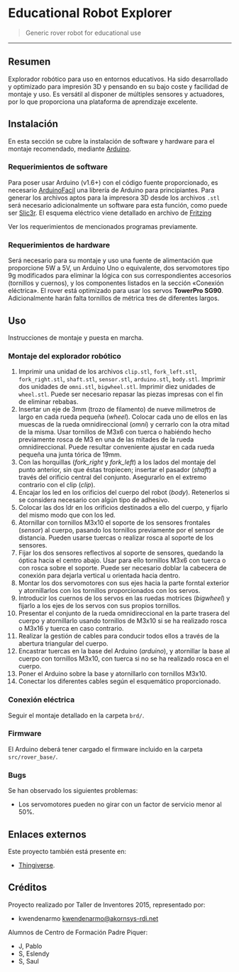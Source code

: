 # Educational Robot Explorer #

> Generic rover robot for educational use

* * *

## Resumen ##

Explorador robótico para uso en entornos educativos. Ha sido desarrollado y
optimizado para impresión 3D y pensando en su bajo coste y facilidad de montaje
y uso. Es versátil al disponer de múltiples sensores y actuadores, por lo que
proporciona una plataforma de aprendizaje excelente.

## Instalación ##

En esta sección se cubre la instalación de software y hardware para el montaje
recomendado, mediante [Arduino](http://www.arduino.cc/).

### Requerimientos de software ###

Para poser usar Arduino (v1.6+) con el código fuente proporcionado, es necesario
[ArduinoFacil](https://github.com/tallerinventores/ArduinoFacil) una librería de
Arduino para principiantes. Para generar los archivos aptos para la impresora 3D
desde los archivos `.stl` será necesario adicionalmente un software para esta
función, como puede ser [Slic3r](http://slic3r.org/). El esquema eléctrico viene
detallado en archivo de [Fritzing](http://fritzing.org/home/)

Ver los requerimientos de mencionados programas previamente.

### Requerimientos de hardware ###

Será necesario para su montaje y uso una fuente de alimentación que proporcione
5W a 5V, un Arduino Uno o equivalente, dos servomotores tipo 9g modificados para
eliminar la lógica con sus correspondientes accesorios (tornillos y cuernos), y
los componentes listados en la sección «Conexión eléctrica». El rover está
optimizado para usar los servos **TowerPro SG90**. Adicionalmente harán falta
tornillos de métrica tres de diferentes largos.

## Uso ##

Instrucciones de montaje y puesta en marcha.

### Montaje del explorador robótico ###

1.  Imprimir una unidad de los archivos `clip.stl`, `fork_left.stl`,
    `fork_right.stl`, `shaft.stl`, `sensor.stl`, `arduino.stl`, `body.stl`.
    Imprimir dos unidades de `omni.stl`, `bigwheel.stl`. Imprimir diez unidades
    de `wheel.stl`. Puede ser necesario repasar las piezas impresas con el fin
    de eliminar rebabas.  
2.  Insertar un eje de 3mm (trozo de filamento) de nueve milimetros de largo en
    cada rueda pequeña (_wheel_). Colocar cada uno de ellos en las muescas de la
    rueda omnidireccional (_omni_) y cerrarlo con la otra mitad de la misma.
    Usar tornillos de M3x6 con tuerca o habiéndo hecho previamente rosca de M3
    en una de las mitades de la rueda omnidireccional. Puede resultar
    conveniente ajustar en cada rueda pequeña una junta tórica de 19mm.  
3.  Con las horquillas (_fork\_right_ y _fork\_left_) a los lados del montaje
    del punto anterior, sin que éstas tropiecen; insertar el pasador (_shaft_) a
    través del orificio central del conjunto. Asegurarlo en el extremo contrario
    con el clip (_clip_).  
4.  Encajar los led en los orificios del cuerpo del robot (_body_). Retenerlos
    si se considera necesario con algún tipo de adhesivo.  
5.  Colocar las dos ldr en los orificios destinados a ello del cuerpo, y fijarlo
    del mismo modo que con los led.  
6.  Atornillar con tornillos M3x10 el soporte de los sensores frontales
    (_sensor_) al cuerpo, pasando los tornillos previamente por el sensor de
    distancia. Pueden usarse tuercas o realizar rosca al soporte de los
    sensores.  
7.  Fijar los dos sensores reflectivos al soporte de sensores, quedando la
    óptica hacia el centro abajo. Usar para ello tornillos M3x6 con tuerca o con
    rosca sobre el soporte. Puede ser necesario doblar la cabecera de conexión
    para dejarla vertical u orientada hacia dentro.  
8.  Montar los dos servomotores con sus ejes hacia la parte forntal exterior y
    atornillarlos con los tornillos proporcionados con los servos.  
9.  Introducir los cuernos de los servos en las ruedas motrices (_bigwheel_) y
    fijarlo a los ejes de los servos con sus propios tornillos.  
10. Presentar el conjunto de la rueda omnidireccional en la parte trasera del
    cuerpo y atornillarlo usando tornillos de M3x10 si se ha realizado rosca o
    M3x16 y tuerca en caso contrario.  
11. Realizar la gestión de cables para conducir todos ellos a través de la
    abertura triangular del cuerpo.  
12. Encastrar tuercas en la base del Arduino (_arduino_), y atornillar la base
    al cuerpo con tornillos M3x10, con tuerca si no se ha realizado rosca en el
    cuerpo.  
13. Poner el Arduino sobre la base y atornillarlo con tornillos M3x10.  
14. Conectar los diferentes cables según el esquemático proporcionado.

### Conexión eléctrica ###

Seguir el montaje detallado en la carpeta `brd/`.

### Firmware ###

El Arduino deberá tener cargado el firmware incluido en la carpeta
`src/rover_base/`.

### Bugs ###

Se han observado los siguientes problemas:

-   Los servomotores pueden no girar con un factor de servicio menor al 50%.

## Enlaces externos ##

Este proyecto también está presente en:

-   [Thingiverse](http://www.thingiverse.com/thing:779589).

## Créditos ##

Proyecto realizado por Taller de Inventores 2015, representado por:

-   kwendenarmo <kwendenarmo@akornsys-rdi.net>

Alumnos de Centro de Formación Padre Piquer:

-   J, Pablo  
-   S, Eslendy  
-   S, Saul

